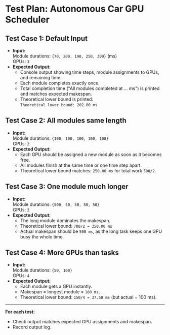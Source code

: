 # Test Plan: Autonomous Car GPU Scheduler

## Test Case 1: Default Input

- **Input:**  
  Module durations: `{70, 200, 190, 250, 300}` (ms)  
  GPUs: `3`
- **Expected Output:**  
  - Console output showing time steps, module assignments to GPUs, and remaining time.
  - Each module completes exactly once.
  - Total completion time ("All modules completed at ... ms") is printed and matches expected makespan.
  - Theoretical lower bound is printed:  
    `Theoretical lower bound: 202.00 ms`

## Test Case 2: All modules same length

- **Input:**  
  Module durations: `{100, 100, 100, 100, 100}`  
  GPUs: `2`
- **Expected Output:**  
  - Each GPU should be assigned a new module as soon as it becomes free.
  - All modules finish at the same time or one time step apart.
  - Theoretical lower bound matches: `250.00 ms` for total work `500/2`.

## Test Case 3: One module much longer

- **Input:**  
  Module durations: `{500, 50, 50, 50, 50}`  
  GPUs: `2`
- **Expected Output:**  
  - The long module dominates the makespan.
  - Theoretical lower bound: `700/2 = 350.00 ms`
  - Actual makespan should be `500 ms`, as the long task keeps one GPU busy the whole time.

## Test Case 4: More GPUs than tasks

- **Input:**  
  Module durations: `{50, 100}`  
  GPUs: `4`
- **Expected Output:**  
  - Each module gets a GPU instantly.
  - Makespan = longest module = `100 ms`.
  - Theoretical lower bound: `150/4 = 37.50 ms` (but actual = 100 ms).

---

**For each test:**  
- Check output matches expected GPU assignments and makespan.
- Record output log.
